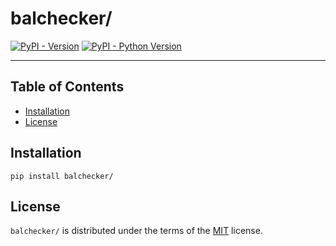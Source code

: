 # balchecker/

[![PyPI - Version](https://img.shields.io/pypi/v/balchecker/.svg)](https://pypi.org/project/balchecker/)
[![PyPI - Python Version](https://img.shields.io/pypi/pyversions/balchecker/.svg)](https://pypi.org/project/balchecker/)

-----

## Table of Contents

- [Installation](#installation)
- [License](#license)

## Installation

```console
pip install balchecker/
```

## License

`balchecker/` is distributed under the terms of the [MIT](https://spdx.org/licenses/MIT.html) license.
